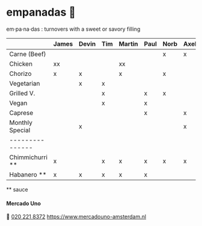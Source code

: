# empanadas 🥟
em·pa·na·das
: turnovers with a sweet or savory filling

|                 | James | Devin | Tim | Martin | Paul | Norb | Axel | Iulia   | Marcel |
| :-------------- | :---- | :---- | :-- | :----- | :--- | :--- | :--- | :------ | :----- |
| Carne (Beef)    |       |       |     |        |      | x    | x    |         | x      |
| Chicken         | xx    |       |     | xx     |      |      |      |         | x      |
| Chorizo         | x     | x     |     | x      |      | x    |      |         |        |
| Vegetarian      |       | x     | x   |        |      |      |      |         |        |
| Grilled V.      |       |       | x   |        | x    | x    |      | x       | x      |
| Vegan           |       |       | x   |        | x    |      |      | xx      |        |
| Caprese         |       |       |     |        | x    |      | x    |         |        |
| Monthly Special |       | x     |     |        |      |      | x    |         |        |
| --------------- |       |       |     |        |      |      |      |         |        |
| Chimmichurri ** | x     |       | x   | x      | x    | x    | x    |         |        |
| Habanero **     | x     | x     | x   | x      | x    |      |      | x       |        |

** sauce

#### Mercado Uno
🤙 [020 221 8372](tel:+31202218372)
https://www.mercadouno-amsterdam.nl
